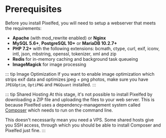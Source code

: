 # Prerequisites

Before you install Pixelfed, you will need to setup a webserver that meets the requirements:

- **Apache** (with mod_rewrite enabled) or **Nginx**
- **MySQL 5.6+**, **PostgreSQL 10+** or **MariaDB 10.2.7+**
- **PHP 7.2+** with the following extensions: bcmath, ctype, curl, exif, iconv, intl, json, mbstring, openssl, tokenizer, xml and zip
- **Redis** for in-memory caching and background task queueing
- **ImageMagick** for image processing

::: tip Image Optimization
If you want to enable image optimization which strips exif data and optimizes jpeg + png photos, make sure you have ```JPEGOptim```, ```OptiPNG``` and ```PNGQuant``` installed.
:::

::: tip Shared Hosting
At this stage, it's not possible to install Pixelfed by downloading a ZIP file and uploading the files to your web server. This is because Pixelfed uses a dependency-management system called [Composer](https://getcomposer.org) which needs to run on the command line.

This doesn't necessarily mean you need a VPS. Some shared hosts give you SSH access, through which you should be able to install Composer and Pixelfed just fine.
:::